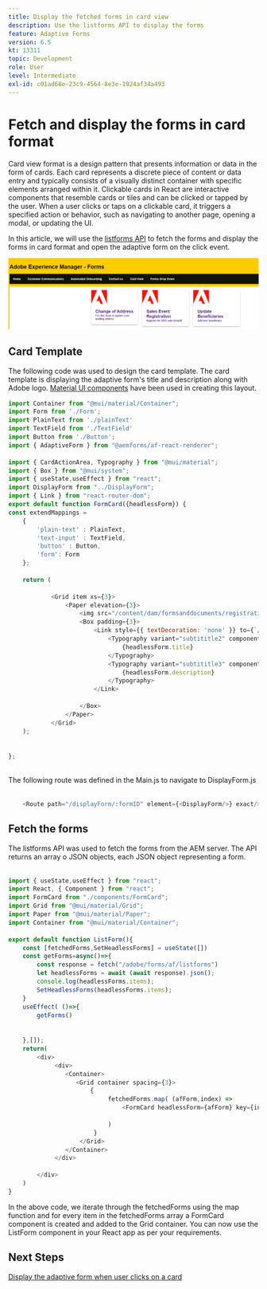 ```yaml
---
title: Display the fetched forms in card view
description: Use the listforms API to display the forms
feature: Adaptive Forms
version: 6.5
kt: 13311
topic: Development
role: User
level: Intermediate
exl-id: c01ad68e-23c9-4564-8e3e-1924af34a493
---
```

# Fetch and display the forms in card format

Card view format is a design pattern that presents information or data in the form of cards. Each card represents a discrete piece of content or data entry and typically consists of a visually distinct container with specific elements arranged within it.
Clickable cards in React are interactive components that resemble cards or tiles and can be clicked or tapped by the user. When a user clicks or taps on a clickable card, it triggers a specified action or behavior, such as navigating to another page, opening a modal, or updating the UI.

In this article, we will use the [listforms API](https://opensource.adobe.com/aem-forms-af-runtime/api/#tag/List-Forms/operation/listForms) to fetch the forms and display the forms in card format and open the adaptive form on the click event.

![card-view](./assets/card-view-forms.png)

## Card Template

The following code was used to design the card template. The card template is displaying the adaptive form's title and description along with Adobe logo. [Material UI components](https://mui.com/) have been used in creating this layout.



``` javascript
import Container from "@mui/material/Container";
import Form from './Form';
import PlainText from './plainText'
import TextField from './TextField'
import Button from './Button';
import { AdaptiveForm } from "@aemforms/af-react-renderer";

import { CardActionArea, Typography } from "@mui/material";
import { Box } from "@mui/system";
import { useState,useEffect } from "react";
import DisplayForm from "../DisplayForm";
import { Link } from "react-router-dom";
export default function FormCard({headlessForm}) {
const extendMappings =
    {
        'plain-text' : PlainText,
        'text-input' : TextField,
        'button' : Button,
        'form': Form
    };
   
    return (
        
            <Grid item xs={3}>
                <Paper elevation={3}>
                    <img src="/content/dam/formsanddocuments/registrationform/jcr:content/renditions/cq5dam.thumbnail.48.48.png" className="img"/>
                    <Box padding={3}>
                        <Link style={{ textDecoration: 'none' }} to={`/displayForm${headlessForm.id}`}>
                            <Typography variant="subtititle2" component="h2">
                                {headlessForm.title}
                            </Typography>
                            <Typography variant="subtititle3" component="h4">
                                {headlessForm.description}
                            </Typography>
                        </Link>
                
                    </Box>
                </Paper>
            </Grid>
    );
    

};



```

The following route was defined in the Main.js to navigate to DisplayForm.js

```javascript

    <Route path="/displayForm/:formID" element={<DisplayForm/>} exact/>

```

## Fetch the forms

The listforms API was used to fetch the forms from the AEM server. The API returns an array o JSON objects, each JSON object representing a form.

```javascript

import { useState,useEffect } from "react";
import React, { Component } from "react";
import FormCard from "./components/FormCard";
import Grid from "@mui/material/Grid";
import Paper from "@mui/material/Paper";
import Container from "@mui/material/Container";
 
export default function ListForm(){
    const [fetchedForms,SetHeadlessForms] = useState([])
    const getForms=async()=>{
        const response = fetch("/adobe/forms/af/listforms")
        let headlessForms = await (await response).json();
        console.log(headlessForms.items);
        SetHeadlessForms(headlessForms.items);
    }
    useEffect( ()=>{
        getForms()
        

    },[]);
    return(
        <div>
             <div>
                <Container>
                   <Grid container spacing={3}>
                       {
                            fetchedForms.map( (afForm,index) =>
                                <FormCard headlessForm={afForm} key={index}/>
                         
                            )
                        }
                    </Grid>
                </Container>
             </div>

        </div>
    )
}
```

 In the above code, we iterate through the fetchedForms using the map function and for every item in the fetchedForms array a FormCard component is created and added to the Grid container. You can now use the ListForm component in your React app as per your requirements.

## Next Steps

[Display the adaptive form when user clicks on a card](./open-form-card-view.md)
